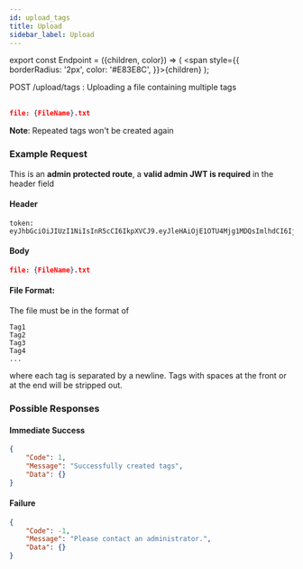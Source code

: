 ```yaml
---
id: upload_tags
title: Upload
sidebar_label: Upload
---
```


export const Endpoint = ({children, color}) => ( <span style={{
      borderRadius: '2px',
      color: '#E83E8C',
    }}>{children}</span> );

<Endpoint>POST /upload/tags </Endpoint>: Uploading a file containing multiple tags <br></br>

```json
file: {FileName}.txt
```
**Note**: Repeated tags won't be created again

### Example Request
This is an **admin protected route**, a **valid admin JWT is required** in the header field
#### Header
```
token: eyJhbGciOiJIUzI1NiIsInR5cCI6IkpXVCJ9.eyJleHAiOjE1OTU4Mjg1MDQsImlhdCI6IjIwMjAtMDctMjdUMDE6MzY6NDQuNDYwMTkyOS0wNDowMCIsInN1YiI6ImFkbWluIn0.jfC8lgQEcEQxUaG0mNibzeX5BD1uUQ7wQdM0LhxHrBQ
```
#### Body
```json
file: {FileName}.txt
```
#### File Format: 

The file must be in the format of
```
Tag1
Tag2
Tag3
Tag4
...
```
where each tag is separated by a newline. Tags with spaces at the front or at the end will be stripped out.

### Possible Responses
#### Immediate Success
```json
{
	"Code": 1,
	"Message": "Successfully created tags",
	"Data": {}
}
```
#### Failure
```json
{
	"Code": -1,
	"Message": "Please contact an administrator.",
	"Data": {}
}
```


